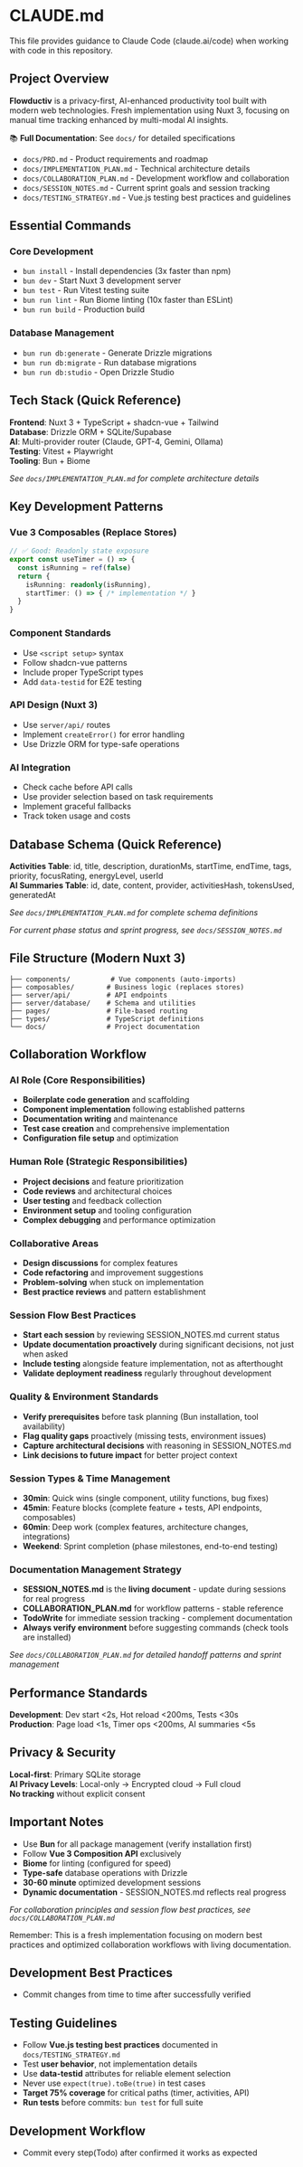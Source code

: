 # CLAUDE.md

This file provides guidance to Claude Code (claude.ai/code) when working with code in this repository.

## Project Overview

**Flowductiv** is a privacy-first, AI-enhanced productivity tool built with modern web technologies. Fresh implementation using Nuxt 3, focusing on manual time tracking enhanced by multi-modal AI insights.

📚 **Full Documentation**: See `docs/` for detailed specifications
- `docs/PRD.md` - Product requirements and roadmap
- `docs/IMPLEMENTATION_PLAN.md` - Technical architecture details  
- `docs/COLLABORATION_PLAN.md` - Development workflow and collaboration
- `docs/SESSION_NOTES.md` - Current sprint goals and session tracking
- `docs/TESTING_STRATEGY.md` - Vue.js testing best practices and guidelines

## Essential Commands

### Core Development
- `bun install` - Install dependencies (3x faster than npm)
- `bun dev` - Start Nuxt 3 development server
- `bun test` - Run Vitest testing suite
- `bun run lint` - Run Biome linting (10x faster than ESLint)
- `bun run build` - Production build

### Database Management
- `bun run db:generate` - Generate Drizzle migrations
- `bun run db:migrate` - Run database migrations
- `bun run db:studio` - Open Drizzle Studio

## Tech Stack (Quick Reference)

**Frontend**: Nuxt 3 + TypeScript + shadcn-vue + Tailwind  
**Database**: Drizzle ORM + SQLite/Supabase  
**AI**: Multi-provider router (Claude, GPT-4, Gemini, Ollama)  
**Testing**: Vitest + Playwright  
**Tooling**: Bun + Biome  

*See `docs/IMPLEMENTATION_PLAN.md` for complete architecture details*

## Key Development Patterns

### Vue 3 Composables (Replace Stores)
```typescript
// ✅ Good: Readonly state exposure
export const useTimer = () => {
  const isRunning = ref(false)
  return {
    isRunning: readonly(isRunning),
    startTimer: () => { /* implementation */ }
  }
}
```

### Component Standards
- Use `<script setup>` syntax
- Follow shadcn-vue patterns
- Include proper TypeScript types
- Add `data-testid` for E2E testing

### API Design (Nuxt 3)
- Use `server/api/` routes
- Implement `createError()` for error handling
- Use Drizzle ORM for type-safe operations

### AI Integration
- Check cache before API calls
- Use provider selection based on task requirements
- Implement graceful fallbacks
- Track token usage and costs

## Database Schema (Quick Reference)

**Activities Table**: id, title, description, durationMs, startTime, endTime, tags, priority, focusRating, energyLevel, userId  
**AI Summaries Table**: id, date, content, provider, activitiesHash, tokensUsed, generatedAt  

*See `docs/IMPLEMENTATION_PLAN.md` for complete schema definitions*

*For current phase status and sprint progress, see `docs/SESSION_NOTES.md`*

## File Structure (Modern Nuxt 3)
```
├── components/          # Vue components (auto-imports)
├── composables/        # Business logic (replaces stores)
├── server/api/         # API endpoints
├── server/database/    # Schema and utilities
├── pages/              # File-based routing
├── types/              # TypeScript definitions
└── docs/               # Project documentation
```

## Collaboration Workflow

### **AI Role (Core Responsibilities)**
- **Boilerplate code generation** and scaffolding
- **Component implementation** following established patterns
- **Documentation writing** and maintenance
- **Test case creation** and comprehensive implementation
- **Configuration file setup** and optimization

### **Human Role (Strategic Responsibilities)**
- **Project decisions** and feature prioritization
- **Code reviews** and architectural choices
- **User testing** and feedback collection
- **Environment setup** and tooling configuration
- **Complex debugging** and performance optimization

### **Collaborative Areas**
- **Design discussions** for complex features
- **Code refactoring** and improvement suggestions
- **Problem-solving** when stuck on implementation
- **Best practice reviews** and pattern establishment

### **Session Flow Best Practices**
- **Start each session** by reviewing SESSION_NOTES.md current status
- **Update documentation proactively** during significant decisions, not just when asked
- **Include testing** alongside feature implementation, not as afterthought
- **Validate deployment readiness** regularly throughout development

### **Quality & Environment Standards**
- **Verify prerequisites** before task planning (Bun installation, tool availability)
- **Flag quality gaps** proactively (missing tests, environment issues)
- **Capture architectural decisions** with reasoning in SESSION_NOTES.md
- **Link decisions to future impact** for better project context

### **Session Types & Time Management**
- **30min**: Quick wins (single component, utility functions, bug fixes)
- **45min**: Feature blocks (complete feature + tests, API endpoints, composables)
- **60min**: Deep work (complex features, architecture changes, integrations)
- **Weekend**: Sprint completion (phase milestones, end-to-end testing)

### **Documentation Management Strategy**
- **SESSION_NOTES.md** is the **living document** - update during sessions for real progress
- **COLLABORATION_PLAN.md** for workflow patterns - stable reference
- **TodoWrite** for immediate session tracking - complement documentation
- **Always verify environment** before suggesting commands (check tools are installed)

*See `docs/COLLABORATION_PLAN.md` for detailed handoff patterns and sprint management*

## Performance Standards

**Development**: Dev start <2s, Hot reload <200ms, Tests <30s  
**Production**: Page load <1s, Timer ops <200ms, AI summaries <5s  

## Privacy & Security

**Local-first**: Primary SQLite storage  
**AI Privacy Levels**: Local-only → Encrypted cloud → Full cloud  
**No tracking** without explicit consent  

## Important Notes

- Use **Bun** for all package management (verify installation first)
- Follow **Vue 3 Composition API** exclusively  
- **Biome** for linting (configured for speed)
- **Type-safe** database operations with Drizzle
- **30-60 minute** optimized development sessions
- **Dynamic documentation** - SESSION_NOTES.md reflects real progress

*For collaboration principles and session flow best practices, see `docs/COLLABORATION_PLAN.md`*

Remember: This is a fresh implementation focusing on modern best practices and optimized collaboration workflows with living documentation.

## Development Best Practices
- Commit changes from time to time after successfully verified

## Testing Guidelines
- Follow **Vue.js testing best practices** documented in `docs/TESTING_STRATEGY.md`
- Test **user behavior**, not implementation details
- Use **data-testid** attributes for reliable element selection
- Never use `expect(true).toBe(true)` in test cases
- **Target 75% coverage** for critical paths (timer, activities, API)
- **Run tests** before commits: `bun test` for full suite

## Development Workflow
- Commit every step(Todo) after confirmed it works as expected